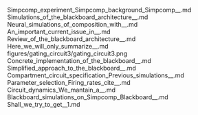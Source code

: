 Simpcomp_experiment_Simpcomp_background_Simpcomp__.md
Simulations_of_the_blackboard_architecture__.md
Neural_simulations_of_composition_with__.md
An_important_current_issue_in__.md
Review_of_the_blackboard_architecture__.md
Here_we_will_only_summarize__.md
figures/gating_circuit3/gating_circuit3.png
Concrete_implementation_of_the_blackboard__.md
Simplified_approach_to_the_blackboard__.md
Compartment_circuit_specification_Previous_simulations__.md
Parameter_selection_Firing_rates_cite__.md
Circuit_dynamics_We_mantain_a__.md
Blackboard_simulations_on_Simpcomp_Blackboard__.md
Shall_we_try_to_get__1.md